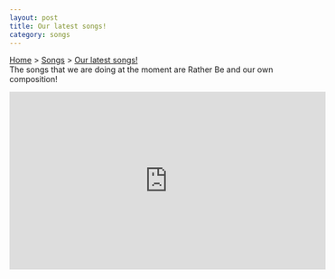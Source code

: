 ```yaml
---
layout: post
title: Our latest songs!
category: songs
---
```

<a href="/">Home</a> > <a href="/songs/">Songs</a> > <a href="#">Our latest songs!</a><br>
The songs that we are doing at the moment are Rather Be and our own composition!

<iframe width="560" height="315" src="https://www.youtube.com/embed/m-M1AtrxztU" frameborder="0" allowfullscreen></iframe>
